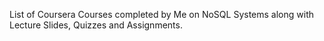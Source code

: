 List of Coursera Courses completed by Me on NoSQL Systems along with Lecture Slides, Quizzes and Assignments.
